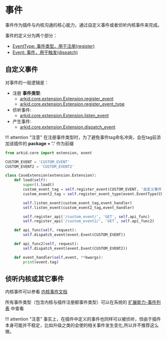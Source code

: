 # 事件

事件作为插件与内核沟通的核心能力，通过自定义事件或者侦听内核事件来完成。

事件的定义分为两个部分：

* [EventType: 事件类型，用于注册(register)](../../参考文档/事件列表/#arkid.core.event.EventType) 
* [Event: 事件，用于触发(dispatch)](../../参考文档/事件列表/#arkid.core.event.Event)


## 自定义事件

对事件的一般逻辑是：

* 注册 **事件类型**:  
    * [arkid.core.extension.Extension.register_event](../%20插件基类/#arkid.core.extension.Extension.register_event)
    * [arkid.core.extension.Extension.register_event_type](../%20插件基类/#arkid.core.extension.Extension.register_event_type)
* 侦听事件:
    * [arkid.core.extension.Extension.listen_event](../%20插件基类/#arkid.core.extension.Extension.listen_event)
* 产生事件:
    * [arkid.core.extension.Extension.dispatch_event](../%20插件基类/#arkid.core.extension.Extension.dispatch_event)

!!! attention "注意"
    在注册事件类型时，为了避免事件tag命名冲突，会在tag前添加该插件的 **package + '.'** 作为前缀

```py title='示例'
from arkid.core import extension, event

CUSTOM_EVENT = 'CUSTOM_EVENT'
CUSTOM_EVENT2 = 'CUSTOM_EVENT2'

class CaseExtension(extension.Extension): 
    def load(self): 
        super().load()
        custom_event_tag = self.register_event(CUSTOM_EVENT, '自定义事件')
        custom_event2_tag = self.register_event_type(event.EventType(CUSTOM_EVENT2,'自定义事件2'))

        self.listen_event(custom_event_tag,event_handler)
        self.listen_event(custom_event2_tag,event_handler)

        self.register_api('/custom_event/', 'GET', self.api_func)
        self.register_api('/custom_event2/', 'GET', self.api_func2)

    def api_func(self, request):
        self.dispatch_event(event.Event(CUSTOM_EVENT))

    def api_func2(self, request):
        self.dispatch_event(event.Event(CUSTOM_EVENT2))

    def event_handler(self,event, **kwargs):
        print(event.tag)
```
## 侦听内核或其它事件

内核事件可以参看 [内核事件文档](../../参考文档/事件列表/)

所有事件类型（包含内核与插件注册额事件类型）可以在系统的 [扩展能力-事件列表](../../../%20%20%20用户指南/用户手册/%20租户管理员/扩展能力/#事件列表) 中查看



!!! attention "注意"
    事实上，在插件中定义的事件也同样可以被侦听，但由于插件本身可能并不稳定，比如升级之类的会使的相关事件发生变化,所以并不推荐这么做。